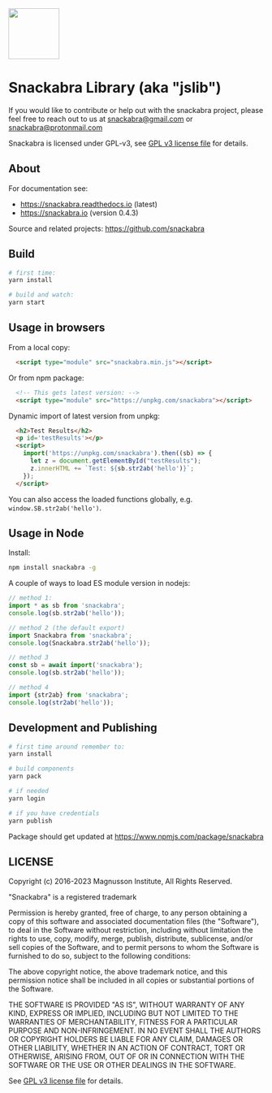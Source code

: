 <img src="https://user-images.githubusercontent.com/844289/156240563-cfa8d1ff-fd55-43d7-a867-e9e7c77d183e.svg" width="100">

# Snackabra Library (aka "jslib")

If you would like to contribute or help out with the snackabra
project, please feel free to reach out to us at <snackabra@gmail.com> or
<snackabra@protonmail.com>

Snackabra is licensed under GPL-v3, see [GPL v3 license
file](LICENSE.md) for details.

## About

For documentation see:

* <https://snackabra.readthedocs.io> (latest)
* <https://snackabra.io> (version 0.4.3)


Source and related projects: <https://github.com/snackabra>

## Build

```bash
# first time:
yarn install

# build and watch:
yarn start
```

## Usage in browsers

From a local copy:

```html
  <script type="module" src="snackabra.min.js"></script>
```

Or from npm package:

```html
  <!-- This gets latest version: -->
  <script type="module" src="https://unpkg.com/snackabra"></script>
```

Dynamic import of latest version from unpkg:

```html
  <h2>Test Results</h2>
  <p id='testResults'></p>
  <script>
    import('https://unpkg.com/snackabra').then((sb) => {
      let z = document.getElementById("testResults");
      z.innerHTML += `Test: ${sb.str2ab('hello')}`;
    });
  </script>
```

You can also access the loaded functions globally, e.g. ``window.SB.str2ab('hello')``.

## Usage in Node

Install:

```bash
npm install snackabra -g
```

A couple of ways to load ES module version in nodejs:

```javascript
// method 1:
import * as sb from 'snackabra';
console.log(sb.str2ab('hello'));

// method 2 (the default export)
import Snackabra from 'snackabra';
console.log(Snackabra.str2ab('hello'));

// method 3
const sb = await import('snackabra');
console.log(sb.str2ab('hello'));

// method 4
import {str2ab} from 'snackabra';
console.log(str2ab('hello'));
```

## Development and Publishing

```bash
# first time around remember to:
yarn install

# build components
yarn pack

# if needed
yarn login

# if you have credentials
yarn publish
```

Package should get updated at <https://www.npmjs.com/package/snackabra>

## LICENSE

Copyright (c) 2016-2023 Magnusson Institute, All Rights Reserved.

"Snackabra" is a registered trademark

Permission is hereby granted, free of charge, to any person obtaining
a copy of this software and associated documentation files (the
"Software"), to deal in the Software without restriction, including
without limitation the rights to use, copy, modify, merge, publish,
distribute, sublicense, and/or sell copies of the Software, and to
permit persons to whom the Software is furnished to do so, subject to
the following conditions:

The above copyright notice, the above trademark notice, and this
permission notice shall be included in all copies or substantial
portions of the Software.

THE SOFTWARE IS PROVIDED "AS IS", WITHOUT WARRANTY OF ANY KIND,
EXPRESS OR IMPLIED, INCLUDING BUT NOT LIMITED TO THE WARRANTIES OF
MERCHANTABILITY, FITNESS FOR A PARTICULAR PURPOSE AND
NON-INFRINGEMENT. IN NO EVENT SHALL THE AUTHORS OR COPYRIGHT HOLDERS BE
LIABLE FOR ANY CLAIM, DAMAGES OR OTHER LIABILITY, WHETHER IN AN ACTION
OF CONTRACT, TORT OR OTHERWISE, ARISING FROM, OUT OF OR IN CONNECTION
WITH THE SOFTWARE OR THE USE OR OTHER DEALINGS IN THE SOFTWARE.

See [GPL v3 license file](LICENSE.md) for details.
